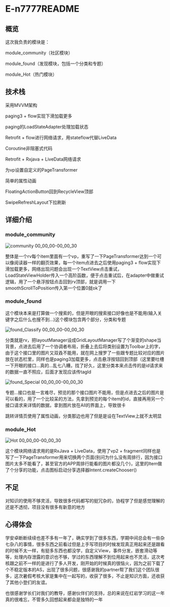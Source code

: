 # E-n7777README

## 概览

这次我负责的模块是：

module_community（社区模块）

module_found（发现模块，包括一个分类和专题）

module_Hot（热门模块）

## 技术栈

采用MVVM架构

paging3 + flow实现下滑加载更多

paging的LoadStateAdapter处理加载状态

Retrofit + flow进行网络请求，用stateflow代替LiveData

Coroutine非阻塞式代码

Retrofit + Rxjava + LiveData网络请求

为vp设置自定义的PageTransformer

简单的属性动画

FloatingActionButton回到RecycleView顶部

SwipeRefreshLayout下拉刷新

## 详细介绍

### module_community

![community 00_00_00-00_00_30](https://github.com/QTwaiwai/OpenEye/blob/en_dev/E-n7777%E7%9A%84README/community%2000_00_00-00_00_30.gif?raw=true)

整体是一个rv每个item里面有一个vp，重写了一下PageTransformer达到一个可以像阅读器一样的翻页效果，每一个item点进去之后使用paging3 + flow实现下滑加载更多，网络出现问题会出现一个TextView点击重试，LoadStateViewHolder传入一个高阶函数，便于点击重试后，在adapter中做重试逻辑，用了一个悬浮按钮点击回到rv顶部，就是调用一下smoothScrollToPosition传入第一个位置0就ok了

### module_found

这个模块本来是打算做一个搜索的，但是开眼的搜索接口好像也是不能用(输入关键字之后什么也搜不到...)这个模块包含两个部分，分类和专题

![found_Classify 00_00_00-00_00_30](https://github.com/QTwaiwai/OpenEye/blob/en_dev/E-n7777%E7%9A%84README/found_Classify%2000_00_00-00_00_30.gif?raw=true)

分类就是rv，把layoutManager设成GridLayoutManager写了个渐变的shape当背景，点进去后用了一个协调者布局，折叠上去后将类别设置为Toolbar上的字，由于这个接口里的图片又双叒不能用，就在网上搜罗了一些跟专题比较对应的图片放在状态栏里，同样也是paging3加载更多，点击悬浮按钮回到顶部（这里要吐槽一下开眼的接口...真的...乱七八糟，找了好久，这里分类本来点击传的是id请求来的数据一直不照应，后面才发现应该传tagId

![found_Special 00_00_00-00_00_30](https://github.com/QTwaiwai/OpenEye/blob/en_dev/E-n7777%E7%9A%84README/found_Special%2000_00_00-00_00_30.gif?raw=true)

专题...接口也是一言难尽，预览的那个接口图片不能用，但是点进去之后的图片是可以看的，用了一个比较呆的方法，先拿到预览的每个item的id，直接再用另一个接口请求来详情的数据，拿到图片放在All的界面上，导致很卡

跳转详情页使用了属性动画，分类那边也用了但是是设在TextView上就不太明显

### module_Hot

![Hot 00_00_00-00_00_30](https://github.com/QTwaiwai/OpenEye/blob/en_dev/E-n7777%E7%9A%84README/Hot%2000_00_00-00_00_30.gif?raw=true)

这个模块网络请求用的是RxJava + LiveData，使用了vp2 + fragment同样也是写了一下PageTransformer用来切换两个页面(别问为什么没有周排行，因为接口图片太多不能看了，甚至官方的APP周排行能看的图片都没几个)，这里的Item做了个分享的功能，点击图标启动分享选择器Intent.createChooser()

## 不足

对知识的使用不够灵活，导致很多代码都写的挺冗杂的，协程学了但是感觉理解的还是不透彻，项目没有很多有新意的地方

## 心得体会

学安卓断断续续也差不多有一年了，确实学到了很多东西，学期中间总会有一些杂七杂八的事情，很多东西之前看过但是上手写项目的时候发现真正用起来还是跟看的时候不太一样，有挺多东西也都没学，自定义View，事件分发，嵌套滑动等等，处理内存泄露的意识也不够，学过的东西理解不到位用起来也不灵活，这次考核跟之前不一样的是进行了多人开发，刚开始的时候真的很恼火，因为之前下载了个不稳定版本的AS，出现了很多问题，很感谢我的partner帮了我们这个团队很多，这次暑假考核大家是集中在一起写的，收获了很多，不止是知识方面，还收获了其他小登们的友谊。

也很感谢学长们对我们的教导，感谢伙伴们的支持，总的来说在红岩学习的这一年真的很难忘，不管多久回想起来都会是独特的一年